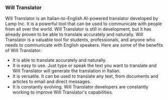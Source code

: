 ### Will Translator
Will Translator is an Italian-to-English AI-powered translator developed by Lamp Inc. It is a powerful tool that can be used to communicate with people from all over the world. Will Translator is still in development, but it has already proven to be able to translate accurately and naturally. Will Translator is a valuable tool for students, professionals, and anyone who needs to communicate with English speakers.
Here are some of the benefits of Will Translator:
* It is able to translate accurately and naturally.
* It is easy to use. Just type or speak the text you want to translate and Will Translator will generate the translation in Italian.
* It is versatile. It can be used to translate any text, from documents and articles to email and direct messages.
* It is constantly evolving. Will Translator developers are constantly working to improve Will Translator's capabilities.
